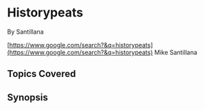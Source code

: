 # Historypeats

By Santillana



[https://www.google.com/search?&q=historypeats](https://www.google.com/search?&q=historypeats) Mike Santillana
## Topics Covered

## Synopsis

